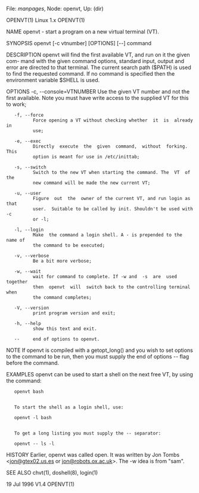 File: *manpages*,  Node: openvt,  Up: (dir)

OPENVT(1)                          Linux 1.x                         OPENVT(1)



NAME
       openvt - start a program on a new virtual terminal (VT).

SYNOPSIS
       openvt [-c vtnumber] [OPTIONS] [--] command

DESCRIPTION
       openvt  will  find the first available VT, and run on it the given com-
       mand with the given command options, standard input, output  and  error
       are  directed to that terminal. The current search path ($PATH) is used
       to find the requested command. If no  command  is  specified  then  the
       environment variable $SHELL is used.

   OPTIONS
       -c, --console=VTNUMBER
              Use  the  given  VT number and not the first available. Note you
              must have write access to the supplied VT for this to work;

       -f, --force
              Force opening a VT without checking whether  it  is  already  in
              use;

       -e, --exec
              Directly  execute  the  given  command,  without  forking.  This
              option is meant for use in /etc/inittab;

       -s, --switch
              Switch to the new VT when starting the command. The  VT  of  the
              new command will be made the new current VT;

       -u, --user
              Figure  out  the  owner of the current VT, and run login as that
              user.  Suitable to be called by init. Shouldn't be used with  -c
              or -l;

       -l, --login
              Make  the command a login shell. A - is prepended to the name of
              the command to be executed;

       -v, --verbose
              Be a bit more verbose;

       -w, --wait
              wait for command to complete. If -w and  -s  are  used  together
              then  openvt  will  switch back to the controlling terminal when
              the command completes;

       -V, --version
              print program version and exit;

       -h, --help
              show this text and exit.

       --     end of options to openvt.

NOTE
       If openvt is compiled with a getopt_long() and you wish to set  options
       to  the  command  to be run, then you must supply the end of options --
       flag before the command.

EXAMPLES
       openvt can be used to start a shell on the next free VT, by  using  the
       command:

       openvt bash


       To start the shell as a login shell, use:

       openvt -l bash


       To get a long listing you must supply the -- separator:

       openvt -- ls -l



HISTORY
       Earlier,  openvt  was  called  open.   It  was  written  by  Jon  Tombs
       <jon@gtex02.us.es or jon@robots.ox.ac.uk>.  The -w idea is from "sam".


SEE ALSO
       chvt(1), doshell(8), login(1)



19 Jul 1996                          V1.4                            OPENVT(1)
